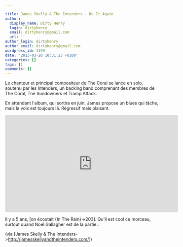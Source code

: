 ```yaml
---

title: James Skelly & The Intenders - Do It Again
author:
  display_name: Dirty Henry
  login: dirtyhenry
  email: dirtyhenry@gmail.com
  url: ''
author_login: dirtyhenry
author_email: dirtyhenry@gmail.com
wordpress_id: 1199
date: '2013-03-20 10:31:23 +0100'
categories: []
tags: []
comments: []
---
```

Le chanteur et principal compositeur de The Coral se lance en solo, soutenu par les Intenders, un backing band comprenant des membres de The Coral, The Sundowners et Tramp Attack.

En attendant l'album, qui sortira en juin, James propose un blues qui tâche, mais la voix est toujours là. Régressif mais plaisant.

<iframe width="560" height="315" src="http://www.youtube.com/embed/0aVBjvAupUs" frameborder="0" allowfullscreen></iframe>

Il y a 5 ans, [on écoutait {In The Rain}->203]. Qu'il est cool ce morceau, surtout quand Noel Gallagher est de la partie..

(via [James Skelly & The Intenders->http://jamesskellyandtheintenders.com/])
